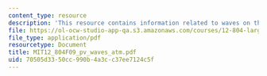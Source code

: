```yaml
---
content_type: resource
description: 'This resource contains information related to waves on the tropopause. '
file: https://ol-ocw-studio-app-qa.s3.amazonaws.com/courses/12-804-large-scale-flow-dynamics-lab-fall-2009/70505d3350cc990b4a3cc37ee7124c5f_MIT12_804F09_pv_waves_atm.pdf
file_type: application/pdf
resourcetype: Document
title: MIT12_804F09_pv_waves_atm.pdf
uid: 70505d33-50cc-990b-4a3c-c37ee7124c5f
---
```

